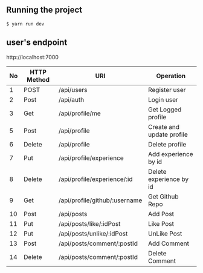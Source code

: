## Running the project

    $ yarn run dev

## user's endpoint
http://localhost:7000

| No  | HTTP Method | URI                                           | Operation                 |
| --- | ----------- | ---------------------                         | ------------------------- |
| 1   | POST        | /api/users                                    | Register user             |
| 2   | Post        | /api/auth                                     | Login user                |
| 3   | Get         | /api/profile/me                               | Get Logged profile        |
| 5   | Post        | /api/profile                                  | Create and update profile |
| 6   | Delete      | /api/profile                                  | Delete profile            |
| 7   | Put         | /api/profile/experience                       | Add experience by id      |
| 8   | Delete      | /api/profile/experience/:id                   | Delete experience by id   |
| 9   | Get         | /api/profile/github/:username                 | Get Github Repo           |
| 10  | Post        | /api/posts                                    | Add Post                  |
| 11  | Put         | /api/posts/like/:idPost                       | Like Post                 |
| 12  | Put         | /api/posts/unlike/:idPost                     | UnLike Post               |
| 13  | Post        | /api/posts/comment/:postId                    | Add Comment               |
| 14  | Delete      | /api/posts/comment/:postId                    | Delete Comment            |















